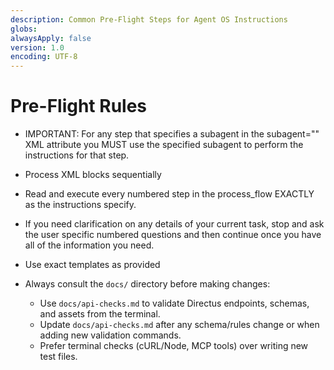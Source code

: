 ```yaml
---
description: Common Pre-Flight Steps for Agent OS Instructions
globs:
alwaysApply: false
version: 1.0
encoding: UTF-8
---
```


# Pre-Flight Rules

- IMPORTANT: For any step that specifies a subagent in the subagent="" XML attribute you MUST use the specified subagent to perform the instructions for that step.

- Process XML blocks sequentially

- Read and execute every numbered step in the process_flow EXACTLY as the instructions specify.

- If you need clarification on any details of your current task, stop and ask the user specific numbered questions and then continue once you have all of the information you need.

- Use exact templates as provided

- Always consult the `docs/` directory before making changes:
  - Use `docs/api-checks.md` to validate Directus endpoints, schemas, and assets from the terminal.
  - Update `docs/api-checks.md` after any schema/rules change or when adding new validation commands.
  - Prefer terminal checks (cURL/Node, MCP tools) over writing new test files.
